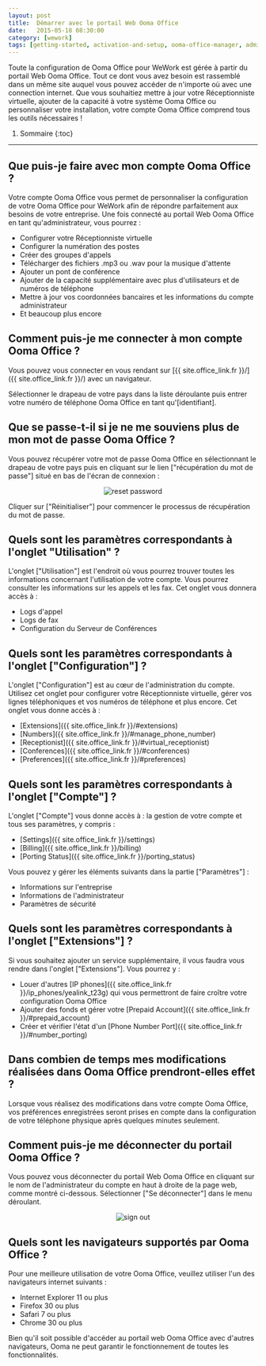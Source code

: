 ```yaml
---
layout: post
title:  Démarrer avec le portail Web Ooma Office
date:   2015-05-18 08:30:00
category: [wework]
tags: [getting-started, activation-and-setup, ooma-office-manager, admin-features, wework]
---
```


Toute la configuration de Ooma Office pour WeWork est gérée à partir du portail Web Ooma Office. Tout ce dont vous avez besoin est rassemblé dans un même site auquel vous pouvez accéder de n'importe où avec une connection internet. Que vous souhaitiez mettre à jour votre Réceptionniste virtuelle, ajouter de la capacité à votre système Ooma Office ou personnaliser votre installation, votre compte Ooma Office comprend tous les outils nécessaires !

1. Sommaire
{:toc}
* * *

## Que puis-je faire avec mon compte Ooma Office ?

Votre compte Ooma Office vous permet de personnaliser la configuration de votre Ooma Office pour WeWork afin de répondre parfaitement aux besoins de votre entreprise. Une fois connecté au portail Web Ooma Office en tant qu'administrateur, vous pourrez :

* Configurer votre Réceptionniste virtuelle
* Configurer la numération des postes
* Créer des groupes d'appels
* Télécharger des fichiers .mp3 ou .wav pour la musique d'attente
* Ajouter un pont de conférence
* Ajouter de la capacité supplémentaire avec plus d'utilisateurs et de numéros de téléphone
* Mettre à jour vos coordonnées bancaires et les informations du compte administrateur
* Et beaucoup plus encore

## Comment puis-je me connecter à mon compte Ooma Office ?

Vous pouvez vous connecter en vous rendant sur [{{ site.office_link.fr }}/]({{ site.office_link.fr }}/) avec un navigateur.

Sélectionner le drapeau de votre pays dans la liste déroulante puis entrer votre numéro de téléphone Ooma Office en tant qu'[identifiant].

## Que se passe-t-il si je ne me souviens plus de mon mot de passe Ooma Office ?

Vous pouvez récupérer votre mot de passe Ooma Office en sélectionnant le drapeau de votre pays puis en cliquant sur le lien ["récupération du mot de passe"] situé en bas de l'écran de connexion :

<p align="center"><img alt="reset password" src="{{ site.baseurl }}/assets/images/ooma_office_wework/login_screen_reset_password.png" /></p>

Cliquer sur ["Réinitialiser"] pour commencer le processus de récupération du mot de passe.

## Quels sont les paramètres correspondants à l'onglet "Utilisation" ?

L'onglet ["Utilisation"] est l'endroit où vous pourrez trouver toutes les informations concernant l'utilisation de votre compte. Vous pourrez consulter les informations sur les appels et les fax. Cet onglet vous donnera accès à :

* Logs d'appel
* Logs de fax
* Configuration du Serveur de Conférences

## Quels sont les paramètres correspondants à l'onglet ["Configuration"] ?

L'onglet ["Configuration"] est au cœur de l'administration du compte. Utilisez cet onglet pour configurer votre Réceptionniste virtuelle, gérer vos lignes téléphoniques et vos numéros de téléphone et plus encore. Cet onglet vous donne accès à :

* [Extensions]({{ site.office_link.fr }}/#extensions)
* [Numbers]({{ site.office_link.fr }}/#manage_phone_number)
* [Receptionist]({{ site.office_link.fr }}/#virtual_receptionist)
* [Conferences]({{ site.office_link.fr }}/#conferences)
* [Preferences]({{ site.office_link.fr }}/#preferences)

## Quels sont les paramètres correspondants à l'onglet ["Compte"] ?

L'onglet ["Compte"] vous donne accès à : la gestion de votre compte et tous ses paramètres, y compris :

* [Settings]({{ site.office_link.fr }}/settings)
* [Billing]({{ site.office_link.fr }}/billing)
* [Porting Status]({{ site.office_link.fr }}/porting_status)

Vous pouvez y gérer les éléments suivants dans la partie ["Paramètres"] : 

* Informations sur l'entreprise
* Informations de l'administrateur
* Paramètres de sécurité

## Quels sont les paramètres correspondants à l'onglet ["Extensions"] ?

Si vous souhaitez ajouter un service supplémentaire, il vous faudra vous rendre dans l'onglet ["Extensions"]. Vous pourrez y :

* Louer d'autres [IP phones]({{ site.office_link.fr }}/ip_phones/yealink_t23g) qui vous permettront de faire croître votre configuration Ooma Office
* Ajouter des fonds et gérer votre [Prepaid Account]({{ site.office_link.fr }}/#prepaid_account)
* Créer et vérifier l'état d'un [Phone Number Port]({{ site.office_link.fr }}/#number_porting)

## Dans combien de temps mes modifications réalisées dans Ooma Office prendront-elles effet ?

Lorsque vous réalisez des modifications dans votre compte Ooma Office, vos préférences enregistrées seront prises en compte dans la configuration de votre téléphone physique après quelques minutes seulement.

## Comment puis-je me déconnecter du portail Ooma Office ?

Vous pouvez vous déconnecter du portail Web Ooma Office en cliquant sur le nom de l'administrateur du compte en haut à droite de la page web, comme montré ci-dessous. Sélectionner ["Se déconnecter"] dans le menu déroulant.

<p align="center"><img alt="sign out" src="{{ site.baseurl }}/assets/images/ooma_office_manager/sign_out.png" /></p>

## Quels sont les navigateurs supportés par Ooma Office ?

Pour une meilleure utilisation de votre Ooma Office, veuillez utiliser l'un des navigateurs internet suivants :

* Internet Explorer 11 ou plus
* Firefox 30 ou plus
* Safari 7 ou plus
* Chrome 30 ou plus

Bien qu'il soit possible d'accéder au portail web Ooma Office avec d'autres navigateurs, Ooma ne peut garantir le fonctionnement de toutes les fonctionnalités.